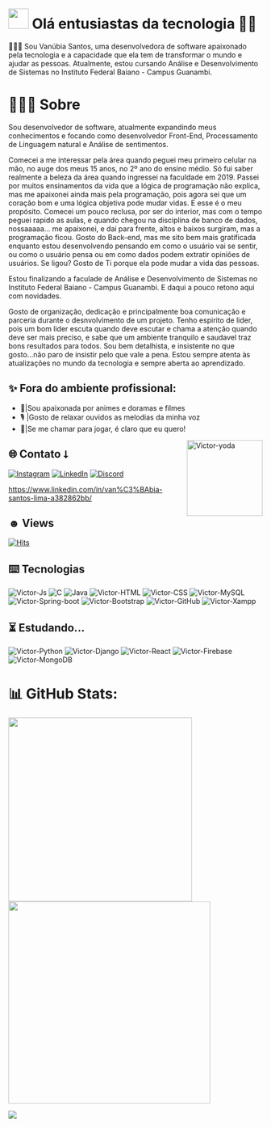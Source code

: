 # <img src="https://firebasestorage.googleapis.com/v0/b/axial-journal-411520.appspot.com/o/eu.png?alt=media&token=82cab264-0892-4b4b-a1dd-c538971f80c7" width="40px" height="40px" /> Olá entusiastas da tecnologia 👋🏼 

👩🏽‍🎓 Sou Vanúbia Santos, uma desenvolvedora de software apaixonado pela tecnologia e a capacidade que ela tem de transformar o mundo e ajudar as pessoas. Atualmente, estou cursando Análise e Desenvolvimento de Sistemas no Instituto Federal Baiano - Campus Guanambi.

# 👩🏽‍💻 Sobre

Sou desenvolvedor de software, atualmente expandindo meus conhecimentos e focando como desenvolvedor Front-End, Processamento de Linguagem natural e Análise de sentimentos.

Comecei a me interessar pela área quando peguei meu primeiro celular na mão, no auge dos meus 15 anos, no 2º ano do ensino médio. Só fui saber realmente a beleza da área quando ingressei na faculdade em 2019. Passei por muitos ensinamentos da vida que a lógica de programação não explica, mas me apaixonei ainda mais pela programação, pois agora sei que um coração bom e uma lógica objetiva pode mudar vidas. E esse é o meu propósito. Comecei um pouco reclusa, por ser do interior, mas com o tempo peguei rapido as aulas, e quando chegou na disciplina de banco de dados, nossaaaaa... me apaixonei, e dai para frente, altos e baixos surgiram, mas a programação ficou. Gosto do Back-end, mas me sito bem mais gratificada enquanto estou desenvolvendo pensando em como o usuário vai se sentir, ou como o usuário pensa ou em como dados podem extratir opiniões de usuários. Se ligou? Gosto de Ti porque ela pode mudar a vida das pessoas.

Estou finalizando a faculade de Análise e Desenvolvimento de Sistemas no Instituto Federal Baiano - Campus Guanambi. E daqui a pouco retono aqui com novidades.

Gosto de organização, dedicação e principalmente boa comunicação e parceria durante o desnvolvimento de um projeto. Tenho espirito de lider, pois um bom lider escuta quando deve escutar e chama a atenção quando deve ser mais preciso, e sabe que um ambiente tranquilo e saudavel traz bons resultados para todos. Sou bem detalhista, e insistente no que gosto...não paro de insistir pelo que vale a pena. Estou sempre atenta às atualizações no mundo da tecnologia e sempre aberta ao aprendizado.

## ✨ Fora do ambiente profissional:

- 🎥|Sou apaixonada por animes e doramas e filmes
- 🎙️ |Gosto de relaxar ouvidos as melodias da minha voz
- 👾|Se me chamar para jogar, é claro que eu quero!

<img align="right" alt="Victor-yoda" width="150" src="https://cdn.discordapp.com/attachments/753422301982097468/1153858078530342982/cat-crazy-cat.gif">

## 🌐 Contato ⭣

[![Instagram](https://img.shields.io/badge/Instagram-%23E4405F.svg?logo=Instagram&logoColor=white)](https://instagram.com/nevesfg)
[![LinkedIn](https://img.shields.io/badge/LinkedIn-%230077B5.svg?logo=linkedin&logoColor=white)](https://www.linkedin.com/in/van%C3%BAbia-santos-lima-a382862bb/)
[![Discord](https://img.shields.io/badge/Discord-5865f2?logo=Discord&logoColor=white)](https://discord.gg/JZ2Yujx3Xj)

https://www.linkedin.com/in/van%C3%BAbia-santos-lima-a382862bb/
## ☻ Views

[![Hits](https://hits.sh/github.com/nevesfg.svg?style=for-the-badge&label=Profile%20Views&color=002dff&labelColor=000000&logo=github)](https://hits.sh/github.com/nevesfg/)

    
## ⌨️ Tecnologias

![Victor-Js](https://img.shields.io/badge/JavaScript-323330?style=for-the-badge&logo=javascript&logoColor=F7DF1E)
![C](https://img.shields.io/badge/C-00599C?style=for-the-badge&logo=c&logoColor=white)
![Java](https://img.shields.io/badge/java-%23ED8B00.svg?style=for-the-badge&logo=openjdk&logoColor=white)
![Victor-HTML](https://img.shields.io/badge/HTML5-E34F26?style=for-the-badge&logo=html5&logoColor=white)
![Victor-CSS](https://img.shields.io/badge/CSS3-1572B6?style=for-the-badge&logo=css3&logoColor=white)
![Victor-MySQL](https://img.shields.io/badge/MySQL-005C84?style=for-the-badge&logo=mysql&logoColor=white)
![Victor-Spring-boot](https://img.shields.io/badge/Spring_Boot-F2F4F9?style=for-the-badge&logo=spring-boot)
![Victor-Bootstrap](https://img.shields.io/badge/Bootstrap-563D7C?style=for-the-badge&logo=bootstrap&logoColor=white)
![Victor-GitHub](https://img.shields.io/badge/GitHub-100000?style=for-the-badge&logo=github&logoColor=white)
![Victor-Xampp](https://img.shields.io/badge/Xampp-F37623?style=for-the-badge&logo=xampp&logoColor=white)
  
## ⏳ Estudando...

![Victor-Python](https://img.shields.io/badge/Python-FFD43B?style=for-the-badge&logo=python&logoColor=blue)
![Victor-Django](https://img.shields.io/badge/Django-092E20?style=for-the-badge&logo=django&logoColor=green)
![Victor-React](https://img.shields.io/badge/React-20232A?style=for-the-badge&logo=react&logoColor=61DAFB)
![Victor-Firebase](https://img.shields.io/badge/firebase-ffca28?style=for-the-badge&logo=firebase&logoColor=black)
![Victor-MongoDB](https://img.shields.io/badge/MongoDB-4EA94B?style=for-the-badge&logo=mongodb&logoColor=white)


# 📊 GitHub Stats:
<img src="https://github-readme-stats-wheat-two-53.vercel.app/api?username=nevesfg&theme=neon&hide_border=false&include_all_commits=false&count_private=false"  width="364px" />
<img src="https://github-readme-streak-stats.herokuapp.com/?user=nevesfg&theme=neon&hide_border=false"  width="400px" />

![](https://github-readme-stats-wheat-two-53.vercel.app/api/top-langs/?username=nevesfg&theme=neon&hide_border=false&include_all_commits=false&count_private=false&layout=compact)
  



